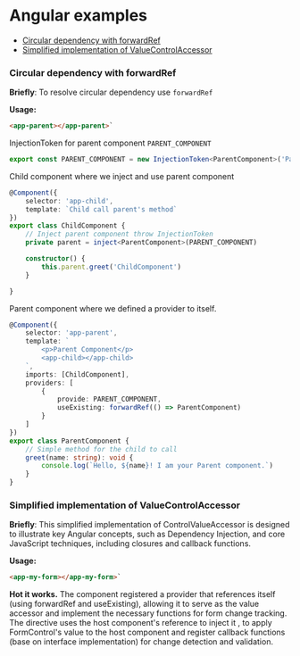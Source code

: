 # Angular examples

- [Circular dependency with forwardRef](#Circular-dependency-with-forwardRef)
- [Simplified implementation of ValueControlAccessor](Simplified-implementation-of-ValueControlAccessor)

### Circular dependency with forwardRef

**Briefly**: To resolve circular dependency use `forwardRef`

**Usage:**
```HTML
<app-parent></app-parent>`
```

InjectionToken for parent component `PARENT_COMPONENT`

```TypeScript
export const PARENT_COMPONENT = new InjectionToken<ParentComponent>('Parent Component Instance')
```

Child component where we inject and use parent component

```TypeScript
@Component({
    selector: 'app-child',
    template: `Child call parent's method`
})
export class ChildComponent {
    // Inject parent component throw InjectionToken
    private parent = inject<ParentComponent>(PARENT_COMPONENT)

    constructor() {
        this.parent.greet('ChildComponent')
    }

}
```

Parent component where we defined a provider to itself. 

```TypeScript
@Component({
    selector: 'app-parent',
    template: `
        <p>Parent Component</p>
        <app-child></app-child>
    `,
    imports: [ChildComponent],
    providers: [
        {
            provide: PARENT_COMPONENT,
            useExisting: forwardRef(() => ParentComponent)
        }
    ]
})
export class ParentComponent {
    // Simple method for the child to call
    greet(name: string): void {
        console.log(`Hello, ${name}! I am your Parent component.`)
    }
}
```

### Simplified implementation of ValueControlAccessor

**Briefly**: This simplified implementation of ControlValueAccessor is designed to illustrate key Angular concepts, such as Dependency Injection, and core JavaScript techniques, including closures and callback functions.

**Usage:**
```HTML
<app-my-form></app-my-form>`
```

**Hot it works.**
The component registered a provider that references itself (using forwardRef and useExisting), allowing it to serve as the value accessor and implement the necessary functions for form change tracking.
The directive uses the host component's reference to inject it , to apply FormControl's value to the host component
 and register callback functions (base on interface implementation) for change detection and validation.

